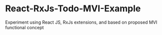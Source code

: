 # React-RxJs-Todo-MVI-Example
Experiment using React JS, RxJs extensions, and based on proposed MVI functional concept
